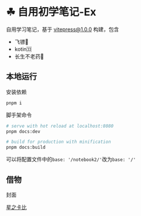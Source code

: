 # ☘ 自用初学笔记-Ex
 
自用学习笔记，基于 vitepress@1.0.0 构建，包含

- 飞镖🎯
- kotin🈁
- 长生不老药🍇



## 本地运行

安装依赖

```bash
pnpm i
```

脚手架命令

```bash
# serve with hot reload at localhost:8080
pnpm docs:dev

# build for production with minification
pnpm docs:build
```

可以将配置文件中的`base: '/notebook2/'`改为`base: '/'` 



## 借物

封面

[星之卡比](https://codepen.io/desandro/pen/aqYXoa)
